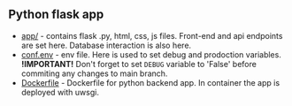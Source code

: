## Python flask app

- [app/](./app/) - contains flask .py, html, css, js files. Front-end and api endpoints are set here. Database interaction is also here.
- [conf.env](./conf.env) - env file. Here is used to set debug and prodoction variables. 
**!IMPORTANT!** Don't forget to set `DEBUG` variable to 'False' before commiting any changes to main branch.
- [Dockerfile](./Dockerfile) - Dockerfile for python backend app. In container the app is deployed with uwsgi.

